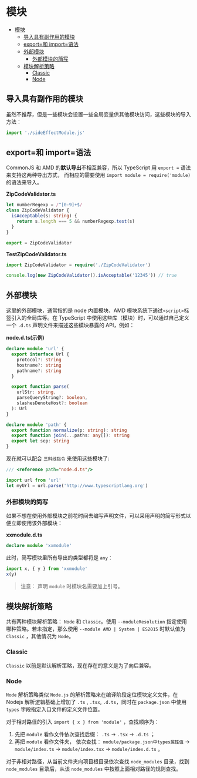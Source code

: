 # 模块

- [模块](#%e6%a8%a1%e5%9d%97)
  - [导入具有副作用的模块](#%e5%af%bc%e5%85%a5%e5%85%b7%e6%9c%89%e5%89%af%e4%bd%9c%e7%94%a8%e7%9a%84%e6%a8%a1%e5%9d%97)
  - [export=和 import=语法](#export%e5%92%8c-import%e8%af%ad%e6%b3%95)
  - [外部模块](#%e5%a4%96%e9%83%a8%e6%a8%a1%e5%9d%97)
    - [外部模块的简写](#%e5%a4%96%e9%83%a8%e6%a8%a1%e5%9d%97%e7%9a%84%e7%ae%80%e5%86%99)
  - [模块解析策略](#%e6%a8%a1%e5%9d%97%e8%a7%a3%e6%9e%90%e7%ad%96%e7%95%a5)
    - [Classic](#classic)
    - [Node](#node)

## 导入具有副作用的模块

虽然不推荐，但是一些模块会设置一些全局变量供其他模块访问，这些模块的导入方法：

```ts
import './sideEffectModule.js'
```

## export=和 import=语法

CommonJS 和 AMD 的**默认导出**不相互兼容，所以 TypeScript 用 `export =` 语法来支持这两种导出方式， 而相应的需要使用 `import module = require('module)`的语法来导入。

**ZipCodeValidator.ts**

```ts
let numberRegexp = /^[0-9]+$/
class ZipCodeValidator {
  isAcceptable(s: string) {
    return s.length === 5 && numberRegexp.test(s)
  }
}

export = ZipCodeValidator
```

**TestZipCodeValidator.ts**

```ts
import ZipCodeValidator = require('./ZipCodeValidator')

console.log(new ZipCodeValidator().isAcceptable('12345')) // true
```

## 外部模块

这里的外部模块，通常指的是 node 内置模块、AMD 模块系统下通过`<script>`标签引入的全局库等。在 TypeScript 中使用这些库（模块）时，可以通过自己定义一个 `.d.ts` 声明文件来描述这些模块暴露的 API，例如：

**node.d.ts(示例)**

```ts
declare module 'url' {
  export interface Url {
    protocol?: string
    hostname?: string
    pathname?: string
  }

  export function parse(
    urlStr: string,
    parseQueryString?: boolean,
    slashesDenoteHost?: boolean
  ): Url
}

declare module 'path' {
  export function normalize(p: string): string
  export function join(...paths: any[]): string
  export let sep: string
}
```

现在就可以配合 `三斜线指令` 来使用这些模块了:

```ts
/// <reference path="node.d.ts"/>

import url from 'url'
let myUrl = url.parse('http://www.typescriptlang.org')
```

### 外部模块的简写

如果不想在使用外部模块之前花时间去编写声明文件，可以采用声明的简写形式以便立即使用该外部模块：

**xxmodule.d.ts**

```ts
declare module 'xxmodule'
```

此时，简写模块里所有导出的类型都将是 `any`：

```ts
import x, { y } from 'xxmodule'
x(y)
```

> 注意： 声明 `module` 时模块名需要加上引号。

## 模块解析策略

共有两种模块解析策略： `Node` 和 `Classic`。使用 `--moduleResolution` 指定使用哪种策略。若未指定，那么使用 `--module AMD | System | ES2015` 时默认值为 `Classic` ，其他情况为 `Node`。

### Classic

`Classic` 以前是默认解析策略，现在存在的意义是为了向后兼容。

### Node

`Node` 解析策略类似 `Node.js` 的解析策略来在编译阶段定位模块定义文件，在 Nodejs 解析逻辑基础上增加了 `.ts` , `.tsx`, `.d.ts`，同时在 `package.json` 中使用 `types` 字段指定入口文件的定义文件位置。

对于相对路径的引入 `import { x } from 'module'` ，查找顺序为：

1. 先把 `module` 看作文件依次查找后缀： `.ts` -> `.tsx` -> `.d.ts` ；
2. 再把 `module` 看作文件夹， 依次查找： `module/package.json中types属性值` -> `module/index.ts` -> `module/index.tsx` -> `module/index.d.ts` 。

对于非相对路径，从当前文件夹向项目根目录依次查找 `node_modules` 目录，找到 `node_modules` 目录后，从该 `node_modules` 中按照上面相对路径的规则查找。
